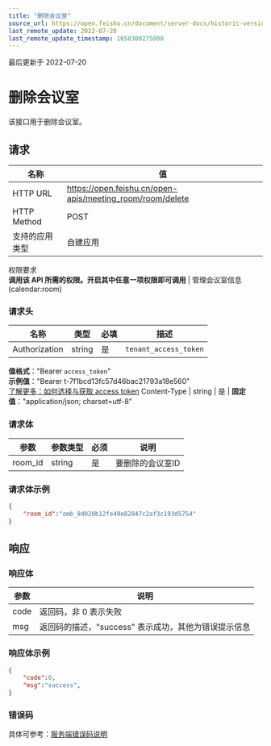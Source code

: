 ```yaml
---
title: "删除会议室"
source_url: https://open.feishu.cn/document/server-docs/historic-version/meeting_room-v1/api-reference/delete-meeting-room
last_remote_update: 2022-07-20
last_remote_update_timestamp: 1658308275000
---
```

最后更新于 2022-07-20

# 删除会议室

该接口用于删除会议室。

## 请求
名称 | 值
---|---
HTTP URL | https://open.feishu.cn/open-apis/meeting_room/room/delete
HTTP Method | POST
支持的应用类型 | 自建应用
权限要求  
 **调用该 API 所需的权限。开启其中任意一项权限即可调用** | 管理会议室信息(calendar:room)

### 请求头

名称 | 类型 | 必填 | 描述
--- | --- | --- | ---
Authorization | string | 是 | `tenant_access_token`  
**值格式**："Bearer `access_token`"  
**示例值**："Bearer t-7f1bcd13fc57d46bac21793a18e560"  
 [了解更多：如何选择与获取 access token](https://open.feishu.cn/document/uAjLw4CM/ugTN1YjL4UTN24CO1UjN/trouble-shooting/how-to-choose-which-type-of-token-to-use)
Content-Type | string | 是 | **固定值**："application/json; charset=utf-8"

### 请求体

| 参数       | 参数类型 | 必须 | 说明                                                         |
| ---------- | -------- | ---- | ------------------------------------------------------------ |
| room_id  | string      | 是   | 要删除的会议室ID |

###  请求体示例

```json
{
	"room_id":"omb_8d020b12fe49e82847c2af3c193d5754"
}
```

## 响应
### 响应体

| 参数         | 说明                                                 |
| ------------ | ---------------------------------------------------- |
| code         | 返回码，非 0 表示失败                                |
| msg          | 返回码的描述，"success" 表示成功，其他为错误提示信息 |

### 响应体示例

```json
{
    "code":0,
    "msg":"success",
}
```

### 错误码

具体可参考：[服务端错误码说明](https://open.feishu.cn/document/ukTMukTMukTM/ugjM14COyUjL4ITN)
